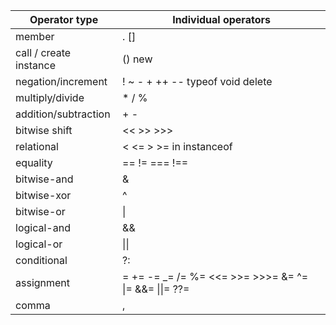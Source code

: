 | Operator type          | Individual operators                                   |
| ---------------------- | ------------------------------------------------------ |
| member                 | . []                                                   |
| call / create instance | () new                                                 |
| negation/increment     | ! ~ - + ++ -- typeof void delete                       |
| multiply/divide        | \* / %                                                 |
| addition/subtraction   | + -                                                    |
| bitwise shift          | << >> >>>                                              |
| relational             | < <= > >= in instanceof                                |
| equality               | == != === !==                                          |
| bitwise-and            | &                                                      |
| bitwise-xor            | ^                                                      |
| bitwise-or             | \|                                                     |
| logical-and            | &&                                                     |
| logical-or             | \|\|                                                   |
| conditional            | ?:                                                     |
| assignment             | = += -= \_= /= %= <<= >>= >>>= &= ^= \|= &&= \|\|= ??= |
| comma                  | ,                                                      |
